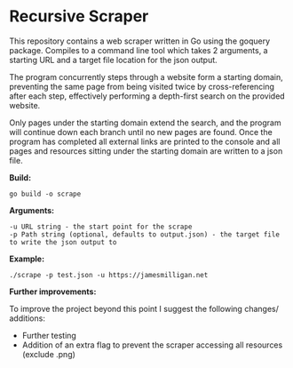 # **Recursive Scraper**

This repository contains a web scraper written in Go using the goquery package. Compiles to a command
line tool which takes 2 arguments, a starting URL and a target file location for the json output.

The program concurrently steps through a website form a starting domain, preventing the
same page from being visited twice by cross-referencing after each step, effectively performing a
depth-first search on the provided website.

Only pages under the starting domain extend the search, and the program will continue down each branch
until no new pages are found. Once the program has completed all external links are printed to the console
and all pages and resources sitting under the starting domain are written to a json file.

**Build:**
```
go build -o scrape
```

**Arguments:**
```
-u URL string - the start point for the scrape
-p Path string (optional, defaults to output.json) - the target file to write the json output to
```


**Example:**
```
./scrape -p test.json -u https://jamesmilligan.net 
```


**Further improvements:**

To improve the project beyond this point I suggest the following changes/ additions:
* Further testing
* Addition of an extra flag to prevent the scraper accessing all resources (exclude .png)
